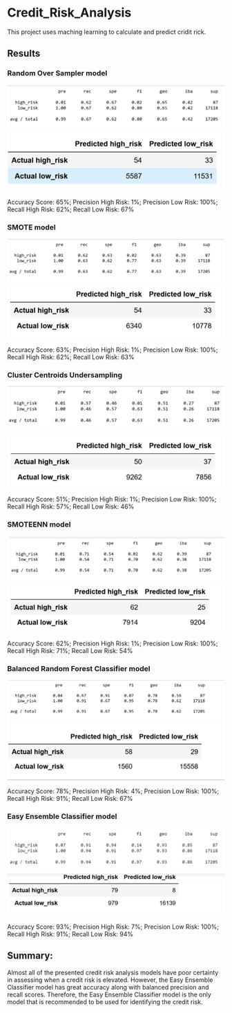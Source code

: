 # Credit_Risk_Analysis

This project uses maching learning to calculate and predict cridit rick.

## Results

### Random Over Sampler model
![](res/ROverSampler.PNG)
![](res/ROverSampler1.PNG)

Accuracy Score: 65%; Precision High Risk: 1%; Precision Low Risk: 100%; Recall High Risk: 62%; Recall Low Risk: 67%

### SMOTE model
![](res/SMOTE.PNG)
![](res/SMOTE1.PNG)

Accuracy Score: 63%; Precision High Risk: 1%; Precision Low Risk: 100%; Recall High Risk: 62%; Recall Low Risk: 63%


### Cluster Centroids Undersampling
![](res/CCM.PNG)
![](res/CCM1.PNG)

Accuracy Score: 51%; Precision High Risk: 1%; Precision Low Risk: 100%; Recall High Risk: 57%; Recall Low Risk: 46%

### SMOTEENN model
![](res/SMOTEENN.PNG)
![](res/SMOTEENN1.PNG)

Accuracy Score: 62%; Precision High Risk: 1%; Precision Low Risk: 100%; Recall High Risk: 71%; Recall Low Risk: 54%

###  Balanced Random Forest Classifier model
![](res/BalancedRandomForestClassifier.PNG)
![](res/BalancedRandomForestClassifier1.PNG)


Accuracy Score: 78%; Precision High Risk: 4%; Precision Low Risk: 100%; Recall High Risk: 91%; Recall Low Risk: 67%

###  Easy Ensemble Classifier model
![](res/EasyEnsembleClassifier.PNG)
![](res/EasyEnsembleClassifier1.PNG)

Accuracy Score: 93%; Precision High Risk: 7%; Precision Low Risk: 100%; Recall High Risk: 91%; Recall Low Risk: 94%

## Summary:
 Almost all of the presented credit risk analysis models have poor certainty in assessing when a credit risk is elevated. However, the Easy Ensemble Classifier model has great accuracy along with balanced precision and recall scores. Therefore, the Easy Ensemble Classifier model is the only model that is recommended to be used for identifying the credit risk.
